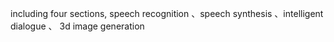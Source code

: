 including four sections, speech recognition 、speech synthesis 、intelligent dialogue 、 3d image generation
